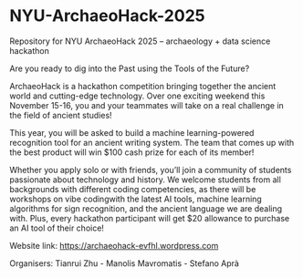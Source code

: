 # NYU-ArchaeoHack-2025
Repository for NYU ArchaeoHack 2025 – archaeology + data science hackathon

Are you ready to dig into the Past using the Tools of the Future?

ArchaeoHack is a hackathon competition bringing together the ancient world and cutting-edge technology. Over one exciting weekend this November 15-16, you and your teammates will take on a real challenge in the field of ancient studies!

This year, you will be asked to build a machine learning-powered recognition tool for an ancient writing system. The team that comes up with the best product will win $100 cash prize for each of its member!

Whether you apply solo or with friends, you’ll join a community of students passionate about technology and history. We welcome students from all backgrounds with different coding competencies, as there will be workshops on vibe codingwith the latest AI tools, machine learning algorithms for sign recognition, and the ancient language we are dealing with. Plus, every hackathon participant will get $20 allowance to purchase an AI tool of their choice! 


Website link: https://archaeohack-evfhl.wordpress.com

Organisers: Tianrui Zhu - Manolis Mavromatis - Stefano Aprà

